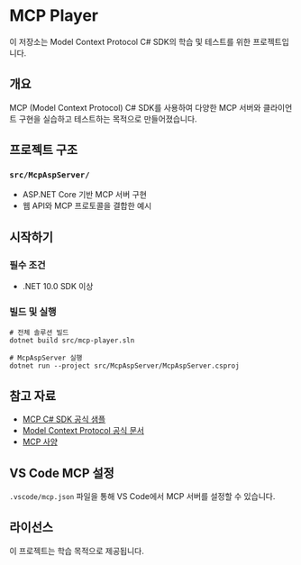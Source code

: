 # MCP Player

이 저장소는 Model Context Protocol C# SDK의 학습 및 테스트를 위한 프로젝트입니다.

## 개요

MCP (Model Context Protocol) C# SDK를 사용하여 다양한 MCP 서버와 클라이언트 구현을 실습하고 테스트하는 목적으로 만들어졌습니다.

## 프로젝트 구조

### `src/McpAspServer/`
- ASP.NET Core 기반 MCP 서버 구현
- 웹 API와 MCP 프로토콜을 결합한 예시

## 시작하기

### 필수 조건
- .NET 10.0 SDK 이상

### 빌드 및 실행

```pwsh
# 전체 솔루션 빌드
dotnet build src/mcp-player.sln

# McpAspServer 실행  
dotnet run --project src/McpAspServer/McpAspServer.csproj
```

## 참고 자료

- [MCP C# SDK 공식 샘플](https://github.com/modelcontextprotocol/csharp-sdk/tree/main/samples)
- [Model Context Protocol 공식 문서](https://modelcontextprotocol.io/)
- [MCP 사양](https://spec.modelcontextprotocol.io/)

## VS Code MCP 설정

`.vscode/mcp.json` 파일을 통해 VS Code에서 MCP 서버를 설정할 수 있습니다.

## 라이선스

이 프로젝트는 학습 목적으로 제공됩니다.
